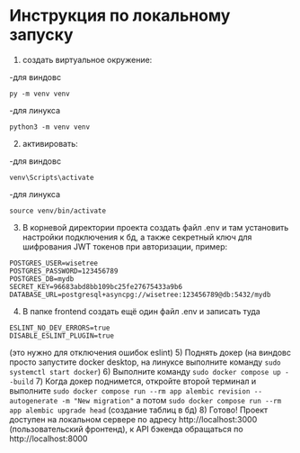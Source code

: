 # Инструкция по локальному запуску 

1) создать виртуальное окружение:

-для виндовс
```commandline
py -m venv venv
```

-для линукса
```commandline
python3 -m venv venv
```

2) активировать:

-для виндовс
```commandline
venv\Scripts\activate
```

-для линукса
```commandline
source venv/bin/activate
```

3) В корневой директории проекта создать файл .env и там установить настройки подключения к бд, а также секретный ключ для шифрования JWT токенов при авторизации, пример:
```
POSTGRES_USER=wisetree
POSTGRES_PASSWORD=123456789
POSTGRES_DB=mydb
SECRET_KEY=96683abd8bb109bc25fe27675433a9b6
DATABASE_URL=postgresql+asyncpg://wisetree:123456789@db:5432/mydb
```

4) В папке frontend создать ещё один файл .env и записать туда
```
ESLINT_NO_DEV_ERRORS=true
DISABLE_ESLINT_PLUGIN=true
```
(это нужно для отключения ошибок eslint)
5) Поднять докер (на виндовс просто запустите docker desktop, на линуксе выполните команду ```sudo systemctl start docker```)
6) Выполните команду ```sudo docker compose up --build```
7) Когда докер поднимется, откройте второй терминал и выполните ```sudo docker compose run --rm app alembic revision --autogenerate -m "New migration"``` а потом ```sudo docker compose run --rm app alembic upgrade head``` (создание таблиц в бд)
8) Готово! Проект доступен на локальном сервере по адресу http://localhost:3000 (пользовательский фронтенд), к API бэкенда обращаться по http://localhost:8000
